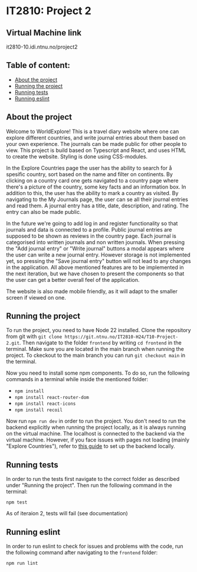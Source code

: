 # IT2810: Project 2

## Virtual Machine link

it2810-10.idi.ntnu.no/project2

## Table of content:

- [About the project](#about-the-project)
- [Running the project](#running-the-project)
- [Running tests](#running-tests)
- [Running eslint](#running-eslint)

## About the project

Welcome to WorldExplore! This is a travel diary website where one can explore different countries, and write journal entries about them based on your own experience. The journals can be made public for other people to view. This project is build based on Typescript and React, and uses HTML to create the website. Styling is done using CSS-modules.

In the Explore Countries page the user has the ability to search for å spesific country, sort based on the name and filter on continents. By clicking on a country card one gets navigated to a country page where there's a picture of the country, some key facts and an information box. In addition to this, the user has the ability to mark a country as visited. By navigating to the My Journals page, the user can se all their journal entries and read them. A journal entry has a title, date, description, and rating. The entry can also be made public.

In the future we're going to add log in and register functionality so that journals and data is connected to a profile. Public journal entries are supposed to be shown as reviews in the country page. Each journal is categorised into written journals and non written journals. When pressing the "Add journal entry" or "Write journal" buttons a modal appears where the user can write a new journal entry. However storage is not implemented yet, so pressing the "Save journal entry" button will not lead to any changes in the application. All above mentioned features are to be implemented in the next iteration, but we have chosen to present the components so that the user can get a better overall feel of the application.

The website is also made mobile friendly, as it will adapt to the smaller screen if viewed on one.

## Running the project

To run the project, you need to have Node 22 installed. Clone the repository from git with `git clone https://git.ntnu.no/IT2810-H24/T10-Project-2.git`. Then navigate to the folder `frontend` by writing `cd frontend` in the terminal. Make sure you are located in the main branch when running the project. To ckeckout to the main branch you can run `git checkout main` in the terminal.

Now you need to install some npm components.
To do so, run the following commands in a terminal while inside the mentioned folder:

- `npm install`
- `npm install react-router-dom`
- `npm install react-icons`
- `npm install recoil`

Now run `npm run dev` in order to run the project. You don't need to run the backend explicitly when running the project locally, as it is always running on the virtual machine. The localhost is connected to the backend via the virtual machine. However, if you face issues with pages not loading (mainly "Explore Countries"), refer to [this guide](backend/README.md) to set up the backend locally.

## Running tests

In order to run the tests first navigate to the correct folder as described under "Running the project". Then run the following command in the terminal:

`npm test`

As of iteraion 2, tests will fail (see documentation)

## Running eslint

In order to run eslint to check for issues and problems with the code, run the following command after navigating to the `frontend` folder:

`npm run lint`
